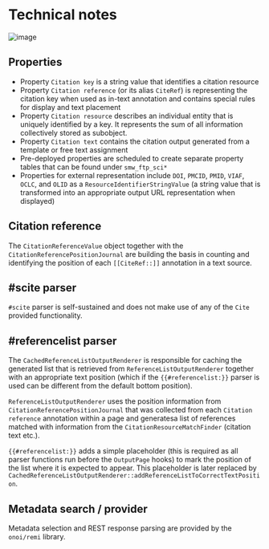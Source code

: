 # Technical notes

![image](https://cloud.githubusercontent.com/assets/1245473/10267125/8bfb2688-6a87-11e5-919f-944baea4fd4e.png)

## Properties

- Property `Citation key` is a string value that identifies a citation resource
- Property `Citation reference` (or its alias `CiteRef`) is representing the citation key when used as in-text
  annotation and contains special rules for display and text placement
- Property `Citation resource` describes an individual entity that is uniquely identified
  by a key. It represents the sum of all information collectively stored as subobject.
- Property `Citation text` contains the citation output generated from a template or free text assignment
- Pre-deployed properties are scheduled to create separate property tables that can be found under `smw_ftp_sci*`
- Properties for external representation include `DOI`, `PMCID`, `PMID`, `VIAF`,
  `OCLC`, and `OLID` as a `ResourceIdentifierStringValue` (a string value that is transformed into an
  appropriate output URL representation when displayed)

## Citation reference

The `CitationReferenceValue` object together with the `CitationReferencePositionJournal` are building
the basis in counting and identifying the position of each `[[CiteRef::]]` annotation in a text source.

## #scite parser

`#scite` parser is self-sustained and does not make use of any of the `Cite` provided functionality.

## #referencelist parser

The `CachedReferenceListOutputRenderer` is responsible for caching the generated list that
is retrieved from `ReferenceListOutputRenderer` together with an appropriate text position (which
if the `{{#referencelist:}}` parser is used can be different from the default bottom position).

`ReferenceListOutputRenderer` uses the position information from `CitationReferencePositionJournal`
that was collected from each `Citation reference` annotation within a page and generatesa list of
references matched with information from the `CitationResourceMatchFinder` (citation text etc.).

`{{#referencelist:}}` adds a simple placeholder (this is required as all parser functions run before
the `OutputPage` hooks) to mark the position of the list where it is expected to appear. This
placeholder is later replaced by `CachedReferenceListOutputRenderer::addReferenceListToCorrectTextPosition`.

## Metadata search / provider

Metadata selection and REST response parsing are provided by the `onoi/remi` library.